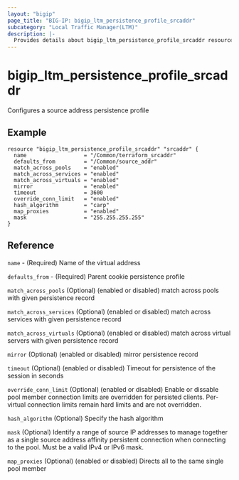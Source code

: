```yaml
---
layout: "bigip"
page_title: "BIG-IP: bigip_ltm_persistence_profile_srcaddr"
subcategory: "Local Traffic Manager(LTM)"
description: |-
  Provides details about bigip_ltm_persistence_profile_srcaddr resource
---
```


# bigip_ltm_persistence_profile_srcaddr

Configures a source address persistence profile

## Example

```
resource "bigip_ltm_persistence_profile_srcaddr" "srcaddr" {
  name                  = "/Common/terraform_srcaddr"
  defaults_from         = "/Common/source_addr"
  match_across_pools    = "enabled"
  match_across_services = "enabled"
  match_across_virtuals = "enabled"
  mirror                = "enabled"
  timeout               = 3600
  override_conn_limit   = "enabled"
  hash_algorithm        = "carp"
  map_proxies           = "enabled"
  mask                  = "255.255.255.255"
}
```

## Reference

`name` - (Required) Name of the virtual address

`defaults_from` - (Required) Parent cookie persistence profile

`match_across_pools` (Optional) (enabled or disabled) match across pools with given persistence record

`match_across_services` (Optional) (enabled or disabled) match across services with given persistence record

`match_across_virtuals` (Optional) (enabled or disabled) match across virtual servers with given persistence record

`mirror` (Optional) (enabled or disabled) mirror persistence record

`timeout` (Optional) (enabled or disabled) Timeout for persistence of the session in seconds

`override_conn_limit` (Optional) (enabled or disabled) Enable or dissable pool member connection limits are overridden for persisted clients. Per-virtual connection limits remain hard limits and are not overridden.

`hash_algorithm` (Optional) Specify the hash algorithm

`mask` (Optional) Identify a range of source IP addresses to manage together as a single source address affinity persistent connection when connecting to the pool. Must be a valid IPv4 or IPv6 mask.

`map_proxies` (Optional) (enabled or disabled) Directs all to the same single pool member
